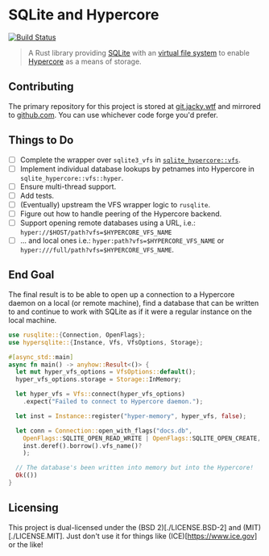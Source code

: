 # SQLite and Hypercore
[![Build Status](https://ci.jacky.wtf/api/badges/me/sqlite-hypercore/status.svg?ref=refs/heads/main)](https://ci.jacky.wtf/me/sqlite-hypercore)

> A Rust library providing [SQLite][] with an [virtual file system][vfs] to enable
> [Hypercore][] as a means of storage.

## Contributing

The primary repository for this project is stored at [git.jacky.wtf][] and mirrored to
[github.com][]. You can use whichever code forge you'd prefer.

## Things to Do

- [ ] Complete the wrapper over `sqlite3_vfs` in [`sqlite_hypercore::vfs`](./src/vfs/mod.rs).
- [ ] Implement individual database lookups by petnames into Hypercore in `sqlite_hypercore::vfs::hyper`.
- [ ] Ensure multi-thread support.
- [ ] Add tests.
- [ ] (Eventually) upstream the VFS wrapper logic to `rusqlite`.
- [ ] Figure out how to handle peering of the Hypercore backend.
- [ ] Support opening remote databases using a URL, i.e.: `hyper://$HOST/path?vfs=$HYPERCORE_VFS_NAME`
- [ ] ... and local ones i.e.: `hyper:path?vfs=$HYPERCORE_VFS_NAME` or `hyper:///full/path?vfs=$HYPERCORE_VFS_NAME`.

## End Goal

The final result is to be able to open up a connection to a Hypercore daemon 
on a local (or remote machine), find a database that can be written to and 
continue to work with SQLite as if it were a regular instance on the local machine.

```rust
use rusqlite::{Connection, OpenFlags};
use hypersqlite::{Instance, Vfs, VfsOptions, Storage};

#[async_std::main]
async fn main() -> anyhow::Result<()> {
  let mut hyper_vfs_options = VfsOptions::default();
  hyper_vfs_options.storage = Storage::InMemory;

  let hyper_vfs = Vfs::connect(hyper_vfs_options)
    .expect("Failed to connect to Hypercore daemon.");

  let inst = Instance::register("hyper-memory", hyper_vfs, false);

  let conn = Connection::open_with_flags("docs.db",
    OpenFlags::SQLITE_OPEN_READ_WRITE | OpenFlags::SQLITE_OPEN_CREATE,
    inst.deref().borrow().vfs_name()?
    );

  // The database's been written into memory but into the Hypercore!
  Ok(())
}
```

## Licensing

This project is dual-licensed under the (BSD 2)[./LICENSE.BSD-2] and (MIT)[./LICENSE.MIT].
Just don't use it for things like (ICE)[https://www.ice.gov] or the like!

[sqlite]: https://sqlite.org/index.html
[vfs]: https://sqlite.org/vfs.html
[hypercore]: https://hypercore-protocol.org/
[github.com]: https://github.com/jalcine/sqlite-hypercore
[git.jacky.wtf]: https://git.jacky.wtf/jalcine/sqlite-hypercore
